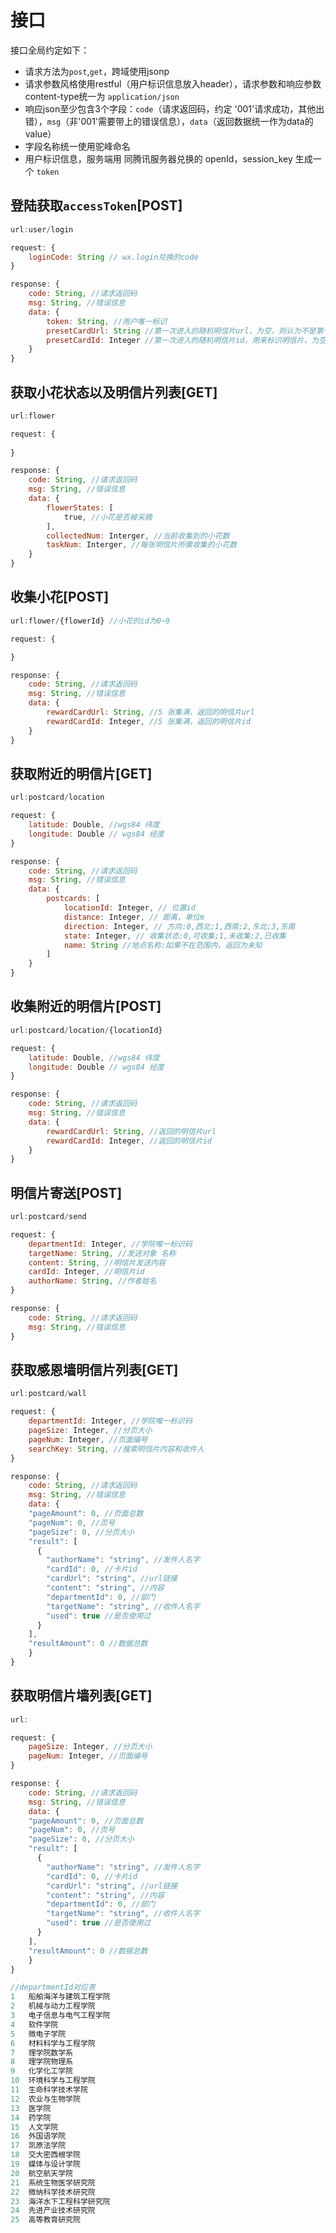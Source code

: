 # 接口

接口全局约定如下：

* 请求方法为`post`,`get`，跨域使用jsonp
* 请求参数风格使用restful（用户标识信息放入header），请求参数和响应参数content-type统一为 `application/json`
* 响应json至少包含3个字段：`code`（请求返回码，约定 '001'请求成功，其他出错），`msg`（非'001'需要带上的错误信息），`data`（返回数据统一作为data的value）
* 字段名称统一使用驼峰命名
* 用户标识信息，服务端用 同腾讯服务器兑换的 openId，session_key 生成一个 `token`


## 登陆获取`accessToken`[POST]

```javascript
url:user/login

request: {
    loginCode: String // wx.login兑换的code
}

response: {
    code: String, //请求返回码
    msg: String, //错误信息
    data: {
        token: String, //用户唯一标识
        presetCardUrl: String //第一次进入的随机明信片url，为空，则认为不是第一次进入，
        presetCardId: Integer //第一次进入的随机明信片id，用来标识明信片，为空，则认为不是第一次进入，
    }
}
```


## 获取小花状态以及明信片列表[GET]

```javascript
url:flower

request: {
    
}

response: {
    code: String, //请求返回码
    msg: String, //错误信息
    data: {
        flowerStates: [
            true, //小花是否被采摘
        ],
        collectedNum: Interger, //当前收集到的小花数
        taskNum: Interger, //每张明信片所需收集的小花数
    }
}
```


## 收集小花[POST]

```javascript
url:flower/{flowerId} //小花的id为0~9

request: {

}

response: {
    code: String, //请求返回码
    msg: String, //错误信息
    data: {
        rewardCardUrl: String, //5 张集满，返回的明信片url
        rewardCardId: Integer, //5 张集满，返回的明信片id
    }
}
```


## 获取附近的明信片[GET]

```javascript
url:postcard/location

request: {
    latitude: Double, //wgs84 纬度
    longitude: Double // wgs84 经度
}

response: {
    code: String, //请求返回码
    msg: String, //错误信息
    data: {
        postcards: [
            locationId: Integer, // 位置id
            distance: Integer, // 距离，单位m
            direction: Integer, // 方向:0,西北;1,西南;2,东北;3,东南
            state: Integer, // 收集状态:0,可收集;1,未收集;2,已收集
            name: String //地点名称:如果不在范围内，返回为未知
        ]
    }
}
```

## 收集附近的明信片[POST]

```javascript
url:postcard/location/{locationId}

request: {
    latitude: Double, //wgs84 纬度
    longitude: Double // wgs84 经度
}

response: {
    code: String, //请求返回码
    msg: String, //错误信息
    data: {
        rewardCardUrl: String, //返回的明信片url
        rewardCardId: Integer, //返回的明信片id
    }
}
```



## 明信片寄送[POST]

```javascript
url:postcard/send

request: {
    departmentId: Integer, //学院唯一标识码
    targetName: String, //发送对象 名称
    content: String, //明信片发送内容
    cardId: Integer, //明信片id
    authorName: String, //作者姓名
}

response: {
    code: String, //请求返回码
    msg: String, //错误信息
}
```

## 获取感恩墙明信片列表[GET]

```javascript
url:postcard/wall

request: {
    departmentId: Integer, //学院唯一标识码
    pageSize: Integer, //分页大小
    pageNum: Integer, //页面编号
    searchKey: String, //搜索明信片内容和收件人
}

response: {
    code: String, //请求返回码
    msg: String, //错误信息
    data: {
    "pageAmount": 0, //页面总数
    "pageNum": 0, //页号
    "pageSize": 0, //分页大小
    "result": [
      {
        "authorName": "string", //发件人名字
        "cardId": 0, //卡片id
        "cardUrl": "string", //url链接
        "content": "string", //内容
        "departmentId": 0, //部门
        "targetName": "string", //收件人名字
        "used": true //是否使用过
      }
    ],
    "resultAmount": 0 //数据总数
    }
}
```


## 获取明信片墙列表[GET]

```javascript
url:

request: {
    pageSize: Integer, //分页大小
    pageNum: Integer, //页面编号
}

response: {
    code: String, //请求返回码
    msg: String, //错误信息
    data: {
    "pageAmount": 0, //页面总数
    "pageNum": 0, //页号
    "pageSize": 0, //分页大小
    "result": [
      {
        "authorName": "string", //发件人名字
        "cardId": 0, //卡片id
        "cardUrl": "string", //url链接
        "content": "string", //内容
        "departmentId": 0, //部门
        "targetName": "string", //收件人名字
        "used": true //是否使用过
      }
    ],
    "resultAmount": 0 //数据总数
    }
}
```

```javascript
//departmentId对应表
1	船舶海洋与建筑工程学院
2	机械与动力工程学院
3	电子信息与电气工程学院
4	软件学院
5	微电子学院
6	材料科学与工程学院
7	理学院数学系
8	理学院物理系
9	化学化工学院
10	环境科学与工程学院
11	生命科学技术学院
12	农业与生物学院
13	医学院
14	药学院
15	人文学院
16	外国语学院
17	凯原法学院
18	交大密西根学院
19	媒体与设计学院
20	航空航天学院
21	系统生物医学研究院
22	微纳科学技术研究院
23	海洋水下工程科学研究院
24	先进产业技术研究院
25	高等教育研究院
```
